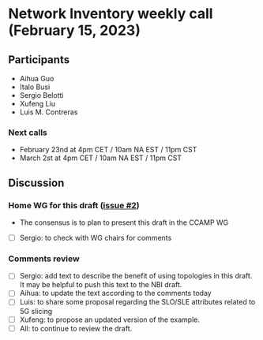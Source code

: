 # Network Inventory weekly call (February 15, 2023)

## Participants

- Aihua Guo
- Italo Busi
- Sergio Belotti
- Xufeng Liu
- Luis M. Contreras

### Next calls

- February 23nd at 4pm CET / 10am NA EST / 11pm CST
- March 2st at 4pm CET / 10am NA EST / 11pm CST

## Discussion

### Home WG for this draft ([issue #2](https://github.com/aguoietf/ietf-network-slice-topology/issues/2))
- The consensus is to plan to present this draft in the CCAMP WG
- [ ] Sergio: to check with WG chairs for comments

### Comments review
- [ ] Sergio: add text to describe the benefit of using topologies in this draft. It
      may be helpful to push this text to the NBI draft.
- [ ] Aihua: to update the text according to the comments today
- [ ] Luis: to share some proposal regarding the SLO/SLE attributes related to 5G slicing
- [ ] Xufeng: to propose an updated version of the example.
- [ ] All: to continue to review the draft.
